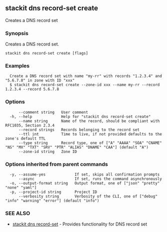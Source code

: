 ## stackit dns record-set create

Creates a DNS record set

### Synopsis

Creates a DNS record set.

```
stackit dns record-set create [flags]
```

### Examples

```
  Create a DNS record set with name "my-rr" with records "1.2.3.4" and "5.6.7.8" in zone with ID "xxx"
  $ stackit dns record-set create --zone-id xxx --name my-rr --record 1.2.3.4 --record 5.6.7.8
```

### Options

```
      --comment string   User comment
  -h, --help             Help for "stackit dns record-set create"
      --name string      Name of the record, should be compliant with RFC1035, Section 2.3.4
      --record strings   Records belonging to the record set
      --ttl int          Time to live, if not provided defaults to the zone's default TTL
      --type string      Record type, one of ["A" "AAAA" "SOA" "CNAME" "NS" "MX" "TXT" "SRV" "PTR" "ALIAS" "DNAME" "CAA"] (default "A")
      --zone-id string   Zone ID
```

### Options inherited from parent commands

```
  -y, --assume-yes             If set, skips all confirmation prompts
      --async                  If set, runs the command asynchronously
  -o, --output-format string   Output format, one of ["json" "pretty" "none" "yaml"]
  -p, --project-id string      Project ID
      --verbosity string       Verbosity of the CLI, one of ["debug" "info" "warning" "error"] (default "info")
```

### SEE ALSO

* [stackit dns record-set](./stackit_dns_record-set.md)	 - Provides functionality for DNS record set

